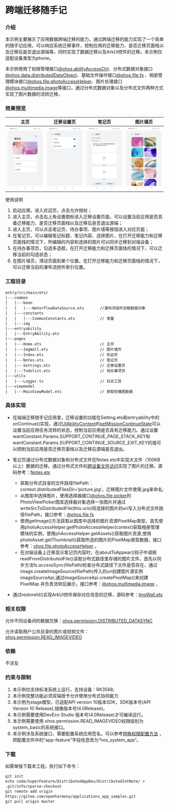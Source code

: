 # 跨端迁移随手记

### 介绍

本示例主要展示了应用数据跨端迁移的能力，通过跨端迁移的能力实现了一个简单的随手记应用，可以响应系统迁移事件，控制应用的迁移能力、是否迁移页面栈以及迁移后是否退出源端等。同时实现了数据迁移以及ArkUI控件的迁移。本示例仅适配设备类型为phone。

本示例使用了权限管理接口[@ohos.abilityAccessCtrl](https://gitee.com/openharmony/docs/blob/master/zh-cn/application-dev/reference/apis/js-apis-abilityAccessCtrl.md)、分布式数据对象接口[@ohos.data.distributedDataObject](https://gitee.com/openharmony/docs/blob/master/zh-cn/application-dev/reference/apis/js-apis-data-distributedobject.md)、基础文件操作接口[@ohos.file.fs](https://gitee.com/openharmony/docs/blob/master/zh-cn/application-dev/reference/apis/js-apis-file-fs.md) 、相册管理模块接口[@ohos.file.photoAccessHelper](https://gitee.com/eileen-dxy/docs/blob/master/zh-cn/application-dev/reference/apis/js-apis-file-fs.md)、图片处理接口[@ohos.multimedia.image](https://gitee.com/openharmony/docs/blob/master/zh-cn/application-dev/reference/apis/js-apis-image.md)等接口，通过分布式数据对象以及分布式文件两种方式实现了图片数据的流转迁移。

### 效果预览

|主页|迁移设置页|笔记页|图片墙页|
|--------------------------------|--------------------------------|--------------------------------|--------------------------------|
|![image](./screenshots/home.png)|![image](./screenshots/settings.png)|![image](./screenshots/notes.png)|![image](./screenshots/imgwall.png)|

使用说明

1. 启动应用，进入欢迎页，点击允许授权；
2. 进入主页，点击右上角设置图标进入迁移设置页面，可以设置当前应用是否具备迁移能力、是否迁移页面栈以及迁移后是否退出源端；
3. 进入主页，可以点击笔记页、待办事项、图片墙等按钮进入对应页面；
4. 在笔记页，可以编辑笔记标题、笔记内容、选择图片，在打开迁移能力和迁移页面栈的情况下，所编辑的内容和选择的图片可以同步迁移到对端设备；
5. 在待办事项页，勾选多选框，在打开迁移能力和迁移页面栈的情况下，可以迁移当前的勾选状态；
6. 在图片墙页，滑动页面到某个位置，在打开迁移能力和迁移页面栈的情况下，可以迁移当前的瀑布流控件索引位置。

### 工程目录

```
entry/src/main/ets/
|---common
|   |---bean
|   |   |---WaterFlowDataSource.ets       //瀑布流组件加载数据对象
|   |---constants
|   |   |---CommonConstants.ets           // 常量
|   |---img
|---entryability
|   |---EntryAbility.ets
|---pages
|   |---Home.ets                          // 主页
|   |---ImgWall.ets                       // 图片墙页
|   |---Index.ets                         // 欢迎页
|   |---Notes.ets                         // 笔记页
|   |---Settings.ets                      // 迁移设置页
|   |---Todolist.ets                      // 待办事项页
|---utils                                 
|   |---Logger.ts                         // 日志工具
|---viewmodel                                 
|   |---MainViewModel.ets                 // 获取轮播图数据
```

### 具体实现

- 在端端迁移随手记应用里，迁移设置的功能在Setting.ets和entryability中的onContinue()实现，通过[UIAbilityContext](https://docs.openharmony.cn/pages/v4.0/zh-cn/application-dev/reference/apis/js-apis-inner-application-uiAbilityContext.md/)的[setMissionContinueState](https://docs.openharmony.cn/pages/v4.0/zh-cn/application-dev/reference/apis/js-apis-inner-application-uiAbilityContext.md/#uiabilitycontextsetmissioncontinuestate10)可以设置当前应用任务流转的状态，控制当前应用是否具有迁移能力。通过设置wantConstant.Params.SUPPORT_CONTINUE_PAGE_STACK_KEY和wantConstant.Params.SUPPORT_CONTINUE_SOURCE_EXIT_KEY的值可以控制当前应用是否迁移页面栈以及迁移后源端是否退出。

- 笔记页通过分布式数据对象和分布式文件在Notes.ets中实现大文件（100KB以上）数据的迁移。通过分布式文件的[跨设备文件访问](https://gitee.com/openharmony/docs/blob/master/zh-cn/application-dev/file-management/file-access-across-devices.md)实现了图片的迁移。源码参考：[Notes.ets](code/SuperFeature/DistributedAppDev/JotNote/entry/src/main/ets/pages/Notes.ets)
  * 获取分布式目录的文件路径filePath：context.distributedFilesDir+‘picture.jpg’，迁移图片文件使用.jpg来命名;
  * 从图库中选择图片，使用选择器接口[@ohos.file.picker](https://gitee.com/openharmony/docs/blob/master/zh-cn/application-dev/reference/apis/js-apis-file-picker.md)的PhotoViewPicker图库选择器对象选择一张图片并通过writeSrcToDistributedFile(this.uris)将选择的图片的uri写入分布式文件路径filePath，接口参考：[@ohos.file.fs](https://gitee.com/openharmony/docs/blob/master/zh-cn/application-dev/reference/apis/js-apis-file-fs.md) 
  * 使用getImage()方法获取从图库中选择的图片资源PixelMap类型，首先使用photoAccessHelper.getPhotoAccessHelper(context)获取相册管理模块的实例，使用phAccessHelper.getAssets()获取图片资源,使用photoAsset.getThumbnail()获取所选的图片的PixelMap类型数据，接口参考：[ohos.file.photoAccessHelper](https://gitee.com/openharmony/docs/blob/master/zh-cn/application-dev/reference/apis/js-apis-photoAccessHelper.md) 。
  * 在对端设备上迁移显示笔记页内容时，在aboutToAppear()钩子中调用readFromDistributedFile()读取分布式路径里存储的图片文件，首先以同步方法fs.accessSync(filePath)检查分布式路径下文件是否存在，通过image.createImageSource(filePath)传入的uri创建图片源实例imageSourceApi,通过imageSourceApi.createPixelMap()来创建PixelMap 并负责流转后展示，接口参考：[@ohos.multimedia.image](https://gitee.com/openharmony/docs/blob/master/zh-cn/application-dev/reference/apis/js-apis-image.md) 。
- 通过restoreId()实现ArkUI控件保存对应信息的迁移，源码参考：[ImgWall.ets](code/SuperFeature/DistributedAppDev/JotNote/entry/src/main/ets/pages/ImgWall.ets)

### 相关权限

允许不同设备间的数据交换：[ohos.permission.DISTRIBUTED_DATASYNC](https://gitee.com/openharmony/docs/blob/master/zh-cn/application-dev/security/permission-list.md#ohospermissiondistributed_datasync)

允许读取用户公共目录的图片或视频文件：[ ohos.permission.READ_IMAGEVIDEO](https://gitee.com/openharmony/docs/blob/master/zh-cn/application-dev/security/permission-list.md#ohospermissionread_imagevideo)

### 依赖

不涉及

### 约束与限制

1. 本示例仅支持标准系统上运行，支持设备：RK3568;
2. 本示例完整功能必须双端授予允许使用分布式协同能力
3. 本示例为stage模型，已适配API version 10版本SDK，SDK版本号(API Version 10 Release),镜像版本号(4.0Release)。
4. 本示例需要使用DevEco Studio 版本号(4.0Release)才可编译运行。
5. 本示例需要使用 ohos.permission.READ_IMAGEVIDEO权限级别为system_basic的系统接口。
6. 本示例涉及系统接口，需要配置系统应用签名，可以参考[特殊权限配置方法](https://gitee.com/link?target=https%3A%2F%2Fdocs.openharmony.cn%2Fpages%2Fv3.2%2Fzh-cn%2Fapplication-dev%2Fsecurity%2Fhapsigntool-overview.md%2F) ，把配置文件中的“app-feature”字段信息改为“hos_system_app”。

### 下载

如需单独下载本工程，执行如下命令：

```
git init
echo code/SuperFeature/DistributedAppDev/DistributedJotNote/ > .git/info/sparse-checkout
git remote add origin https://gitee.com/openharmony/applications_app_samples.git
git pull origin master
```